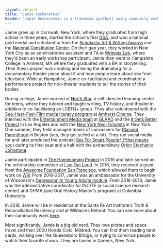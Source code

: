 ```yaml
---
layout: default
title: 'Jamie Beckenstein'
header: 'Jamie Beckenstein is a transmasc goofball using community work to engage anger, shame, and hope.'
---
```



Jamie grew up in Cornwall, New York, where they graduated from high school in three years, started the school's first [GSA](https://www.glsen.org/participate/student-action/gsa), and won a national gold medal and scholarship from the [Scholastic Art & Writing Awards](http://www.artandwriting.org) and the [National Constitution Center](https://constitutioncenter.org). On their gap year, they worked in New York City as an administrative assistant and TA at [Writopia Lab](http://www.writopialab.org), where they'd been an early workshop participant. Jamie then went to Hampshire College in Amherst, MA where they graduated with a BA in storytelling. Their thesis project was creating and being the dramaturg for a documentary theater piece about if and how people learn about sex from television. While at Hampshire, Jamie co-facilitated and coordinated a performance project for non-theater students to tell the stories of their bodies.

During college, Jamie worked at [North Star](http://www.northstarteens.org/#learningisnatural), a self-directed learning center for teens, where they tutored and taught writing, TV history, and theater in addition to co-facilitating an LGBTQ+ group. They also volunteered with the [See-Hear-Feel-Film media literacy program](http://amherstcinema.org/education/about-see-hear-feel-film) at [Amherst Cinema](http://amherstcinema.org). They interned with the [Entertainment Media team](http://www.glaad.org/entertainment) at [GLAAD](http://www.glaad.org) and the [It Gets Better Project](http://www.itgetsbetter.org) in Los Angeles and with the [New York Neo-Futurists](http://www.nyneofuturists.org) in New York. One summer, they field managed teams of canvassers for [Planned Parenthood](https://www.plannedparenthood.org) in Boston (yes, they got yelled at a lot). They ran social media for and later produced the podcast [Sex For Smart People* (*that means you)](http://sexforsmartpeople.com) during its final year and a half with the extraordinary [Orion Stephanie Johnstone](http://orionjohnstone.com). 

Jamie participated in [The Homecoming Project](http://oralhistory.columbia.edu) in 2016 and later served on the scholarship committee at [Live Out Loud](https://www.liveoutloud.info). In 2016, they received a grant from the [Awesome Foundation San Francisco](http://www.awesomefoundation.org/en/chapters/sf), which allowed them to begin work on [Will](https://transembassy.com/will/). From 2016-2017, Jamie was an ambassador for the University of Wisconsin's [Depression in Young Adults module](http://healthexperiencesusa.org/depression). From 2016-2018, Jamie was the administrative coordinator for INCITE (a social science research center) and OHMA (and Oral History Master's program) at Columbia University.

In 2018, Jamie will be in residence at the Santa Fe Art Institute's Truth & Reconciliation Residency and at Wildacres Retreat. You can see more about their community work [here](https://transembassy.com).

Most significantly, Jamie is a big old nerd. They love pirates and space travel and their 2000 Honda Civic, Mildred. You can find them reading tarot cards, walking over the Queensboro Bridge, or trying to convince people to watch their favorite shows. They are based in Queens, New York.

